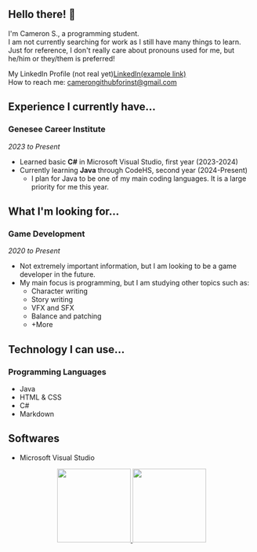 ## Hello there! 👋
I'm Cameron S., a programming student.    
I am not currently searching for work as I still have many things to learn.    
Just for reference, I don't really care about pronouns used for me, but he/him or they/them is preferred!    

<p align='left'> 
My LinkedIn Profile (not real yet)<a href="https://www.google.com">LinkedIn(example link)</a>
<br>
How to reach me: <a href='mailto:camerongithubforinst@gmail.com'>camerongithubforinst@gmail.com</a> 
</p> 

## Experience I currently have...
### Genesee Career Institute
_2023 to Present_

- Learned basic **C#** in Microsoft Visual Studio, first year (2023-2024)
- Currently learning **Java** through CodeHS, second year (2024-Present)
     - I plan for Java to be one of my main coding languages. It is a large priority for me this year.

## What I'm looking for...
### Game Development
_2020 to Present_

- Not extremely important information, but I am looking to be a game developer in the future.
- My main focus is programming, but I am studying other topics such as:
     - Character writing
     - Story writing
     - VFX and SFX
     - Balance and patching
     - +More

## Technology I can use...
### Programming Languages
- Java
- HTML & CSS
- C#
- Markdown

## Softwares
- Microsoft Visual Studio

<p align='center'> 
   <a href="https://github-readme-stats.vercel.app/api?username=CameronClassicCI&show_icons=true&count_private=true"> 
       <img height=150 src="https://github-readme-stats.vercel.app/api?username=CameronClassicCI&show_icons=true&count_private=true"/> 
   </a> 
   <a href="https://github.com/CameronClassicCI/github-readme-stats"> 
       <img height=150 src="https://github-readme-stats.vercel.app/api/top-langs/?username=CameronClassicCI&layout=compact"/> 
   </a> 
</p> 


<!--
**CameronClassicCI/CameronClassicCI** is a ✨ _special_ ✨ repository because its `README.md` (this file) appears on your GitHub profile.

Here are some ideas to get you started:

- 🔭 I’m currently working on ...
- 🌱 I’m currently learning ...
- 👯 I’m looking to collaborate on ...
- 🤔 I’m looking for help with ...
- 💬 Ask me about ...
- 📫 How to reach me: ...
- 😄 Pronouns: ...
- ⚡ Fun fact: ...
-->

